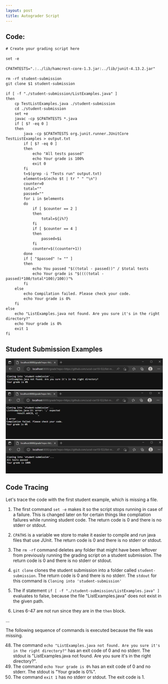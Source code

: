 ```yaml
---
layout: post
title: Autograder Script
---
```


## Code:
```
# Create your grading script here

set -e

CPATHTESTS=".:../lib/hamcrest-core-1.3.jar:../lib/junit-4.13.2.jar"

rm -rf student-submission
git clone $1 student-submission

if [ -f "./student-submission/ListExamples.java" ]
then
    cp TestListExamples.java ./student-submission
    cd ./student-submission
    set +e
    javac -cp $CPATHTESTS *.java
    if [ $? -eq 0 ]
    then
        java -cp $CPATHTESTS org.junit.runner.JUnitCore TestListExamples > output.txt
        if [ $? -eq 0 ]
        then
            echo "All tests passed"
            echo Your grade is 100%
            exit 0
        fi
        t=$(grep -i "Tests run" output.txt)
        elements=$(echo $t | tr " " "\n")
        counter=0
        total=""
        passed=""
        for i in $elements
        do
            if [ $counter == 2 ]
            then
                total=${i%?}
            fi
            if [ $counter == 4 ]
            then
                passed=$i
            fi
            counter=$((counter+1))
        done
        if [ "$passed" != "" ]
        then
            echo You passed "$((total - passed))" / $total tests
            echo Your grade is "$((((total - passed)*100/total*100)/100))"%
        fi
    else
        echo Compilation failed. Please check your code.
        echo Your grade is 0%
    fi
else
    echo "ListExamples.java not found. Are you sure it's in the right directory?"
    echo Your grade is 0%
    exit 1
fi
```

## Student Submission Examples
![](images/lab-report-5/example1.png)
![](images/lab-report-5/example2.png)
![](images/lab-report-5/example3.png)

## Code Tracing
Let's trace the code with the first student example, which is missing a file.

1. The first command `set -e` makes it so the script stops running in case of a failure. This is changed later on for certain things like compliation failures while running student code. The return code is 0 and there is no stderr or stdout.

2. `CPATHS` is a variable we store to make it easier to compile and run java files that use JUnit. The return code is 0 and there is no stderr or stdout.

3. The `rm -rf` command deletes any folder that might have been leftover from previously running the grading script on a student submission. The return code is 0 and there is no stderr or stdout.

4. `git clone` clones the student submission into a folder called `student-submission`. The return code is 0 and there is no stderr. The `stdout` for this command is `Cloning into 'student-submission'`

5. The if statement `if [ -f "./student-submission/ListExamples.java" ]`  evaluates to false, because the file "ListExamples.java" does not exist in the given path.

6. Lines 6-47 are not run since they are in the `then` block.

...

The following sequence of commands is executed because the file was missing.

48. The command `echo "ListExamples.java not found. Are you sure it's in the right directory?"` has an exit code of 0 and no stderr. The stdout is "ListExamples.java not found. Are you sure it's in the right directory?".
49. The command `echo Your grade is 0%` has an exit code of 0 and no stderr. The stdout is "Your grade is 0%".
50. The command `exit 1` has no stderr or stdout. The exit code is 1.